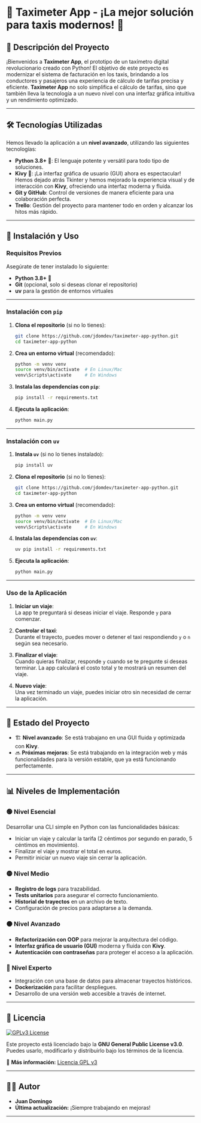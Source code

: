 # 🚖 **Taximeter App** - ¡La mejor solución para taxis modernos! 🚖

## 📝 **Descripción del Proyecto**  
¡Bienvenidos a **Taximeter App**, el prototipo de un taxímetro digital revolucionario creado con Python! El objetivo de este proyecto es modernizar el sistema de facturación en los taxis, brindando a los conductores y pasajeros una experiencia de cálculo de tarifas precisa y eficiente. **Taximeter App** no solo simplifica el cálculo de tarifas, sino que también lleva la tecnología a un nuevo nivel con una interfaz gráfica intuitiva y un rendimiento optimizado.

---

## 🛠️ **Tecnologías Utilizadas**  
Hemos llevado la aplicación a un **nivel avanzado**, utilizando las siguientes tecnologías:

- **Python 3.8+** 🐍: El lenguaje potente y versátil para todo tipo de soluciones.
- **Kivy** 🎨: ¡La interfaz gráfica de usuario (GUI) ahora es espectacular! Hemos dejado atrás Tkinter y hemos mejorado la experiencia visual y de interacción con **Kivy**, ofreciendo una interfaz moderna y fluida.
- **Git y GitHub**: Control de versiones de manera eficiente para una colaboración perfecta.
- **Trello**: Gestión del proyecto para mantener todo en orden y alcanzar los hitos más rápido.

---

## 🚀 **Instalación y Uso**  

### **Requisitos Previos**  
Asegúrate de tener instalado lo siguiente:  
- **Python 3.8+** 🐍
- **Git** (opcional, solo si deseas clonar el repositorio)  
- **uv** para la gestión de entornos virtuales

---

### **Instalación con `pip`**  

1. **Clona el repositorio** (si no lo tienes):  
   ```bash
   git clone https://github.com/jdomdev/taximeter-app-python.git
   cd taximeter-app-python
   ```

2. **Crea un entorno virtual** (recomendado):  
   ```bash
   python -m venv venv
   source venv/bin/activate  # En Linux/Mac
   venv\Scripts\activate     # En Windows
   ```

3. **Instala las dependencias con `pip`**:  
   ```bash
   pip install -r requirements.txt
   ```

4. **Ejecuta la aplicación**:  
   ```bash
   python main.py
   ```

---

### **Instalación con `uv`**  

1. **Instala `uv`** (si no lo tienes instalado):  
   ```bash
   pip install uv
   ```

2. **Clona el repositorio** (si no lo tienes):  
   ```bash
   git clone https://github.com/jdomdev/taximeter-app-python.git
   cd taximeter-app-python
   ```

3. **Crea un entorno virtual** (recomendado):  
   ```bash
   python -m venv venv
   source venv/bin/activate  # En Linux/Mac
   venv\Scripts\activate     # En Windows
   ```

4. **Instala las dependencias con `uv`**:  
   ```bash
   uv pip install -r requirements.txt
   ```

5. **Ejecuta la aplicación**:  
   ```bash
   python main.py
   ```

---

### **Uso de la Aplicación**  

1. **Iniciar un viaje**:  
   La app te preguntará si deseas iniciar el viaje. Responde `y` para comenzar.

2. **Controlar el taxi**:  
   Durante el trayecto, puedes mover o detener el taxi respondiendo `y` o `n` según sea necesario.

3. **Finalizar el viaje**:  
   Cuando quieras finalizar, responde `y` cuando se te pregunte si deseas terminar. La app calculará el costo total y te mostrará un resumen del viaje.

4. **Nuevo viaje**:  
   Una vez terminado un viaje, puedes iniciar otro sin necesidad de cerrar la aplicación.

---

## 📌 **Estado del Proyecto**  
- 🏗️ **Nivel avanzado**: Se está trabajano en una GUI fluida y optimizada con **Kivy**.
- 🔜 **Próximas mejoras**: Se está trabajando en la integración web y más funcionalidades para la versión estable, que ya está funcionando perfectamente.

---

## 📊 **Niveles de Implementación**

### 🟢 **Nivel Esencial**  
Desarrollar una CLI simple en Python con las funcionalidades básicas:
- Iniciar un viaje y calcular la tarifa (2 céntimos por segundo en parado, 5 céntimos en movimiento).
- Finalizar el viaje y mostrar el total en euros.
- Permitir iniciar un nuevo viaje sin cerrar la aplicación.

### 🟡 **Nivel Medio**  
- **Registro de logs** para trazabilidad.
- **Tests unitarios** para asegurar el correcto funcionamiento.
- **Historial de trayectos** en un archivo de texto.
- Configuración de precios para adaptarse a la demanda.

### 🟠 **Nivel Avanzado**  
- **Refactorización con OOP** para mejorar la arquitectura del código.
- **Interfaz gráfica de usuario (GUI)** moderna y fluida con **Kivy**.
- **Autenticación con contraseñas** para proteger el acceso a la aplicación.

### 🔴 **Nivel Experto**  
- Integración con una base de datos para almacenar trayectos históricos.
- **Dockerización** para facilitar despliegues.
- Desarrollo de una versión web accesible a través de internet.

---

## 📄 **Licencia**  
[![GPLv3 License](https://img.shields.io/badge/License-GPLv3-blue.svg)](https://www.gnu.org/licenses/gpl-3.0)  

Este proyecto está licenciado bajo la **GNU General Public License v3.0**.  
Puedes usarlo, modificarlo y distribuirlo bajo los términos de la licencia.

🔗 **Más información:** [Licencia GPL v3](https://www.gnu.org/licenses/gpl-3.0.html)

---

## 👨‍💻 **Autor**  
- **Juan Domingo**  
- **Última actualización:** ¡Siempre trabajando en mejoras!

---
